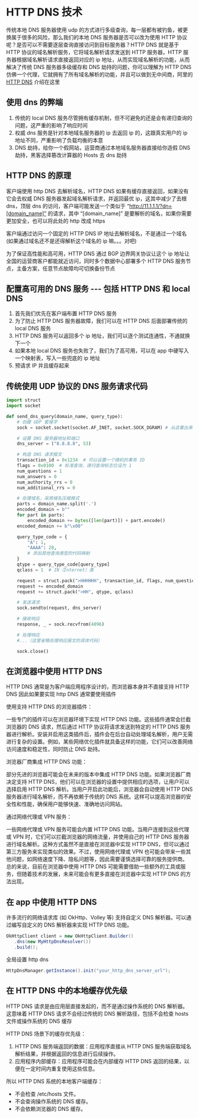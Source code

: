 <!--
 * @Author: shgopher shgopher@gmail.com
 * @Date: 2024-09-15 16:49:22
 * @LastEditors: shgopher shgopher@gmail.com
 * @LastEditTime: 2024-10-15 23:28:59
 * @FilePath: /luban/系统设计基础/网络在系统设计中的作用/HTTPDNS/README.md
 * @Description: 
 * 
 * Copyright (c) 2024 by shgopher, All Rights Reserved. 
-->
# HTTP DNS 技术
传统本地 DNS 服务器使用 udp 的方式进行多级查询，每一层都有被钓鱼，被更换属于很多的风险，那么我们的本地 DNS 服务器是否可以改为使用 HTTP 协议呢？是否可以不需要逐层查询直接访问到目标服务器？HTTP DNS 就是基于 HTTP 协议的域名解析服务，它将域名解析请求发送到 HTTP 服务器，HTTP 服务器根据域名解析请求直接返回对应的 ip 地址，从而实现域名解析的功能，从而解决了传统 DNS 服务器多级缓存和 DNS 劫持的问题，你可以理解为 HTTP DNS 仿佛一个代理，它就拥有了所有域名解析的功能，并且可以做到无中间商，阿里的 [HTTP DNS](https://www.alibabacloud.com/help/zh/dns/what-is-alibaba-cloud-public-dns) 介绍在这里
## 使用 dns 的弊端
1. 传统的 local DNS 服务尽管拥有缓存机制，但不可避免的还是会有递归查询的问题，这严重的影响了响应时间
2. 权威 dns 服务是针对本地域名服务器的 ip 去返回 ip 的，这跟真实用户的 ip 地址不同，严重影响了负载均衡的本意
3. DNS 劫持，给你一个假网站，运营商通过本地域名服务器直接给你造假 DNS 劫持，黑客选择篡改计算器的 Hosts 去 dns 劫持
## HTTP DNS 的原理
客户端使用 http DNS 去解析域名，HTTP DNS 如果有缓存直接返回，如果没有它会去权威 DNS 服务器发起域名解析请求，并返回最优 ip，这其中减少了去根 dns，顶层 dns 的访问，客户端可能发送一个类似于 “http://11.1.1.1/?dn=[domain_name]” 的请求，其中 “[domain_name]” 是要解析的域名，如果你需要更加安全，也可以将此处的 http 改成 https

客户端通过访问一个固定的 HTTP DNS IP 地址去解析域名，不是通过一个域名 (如果通过域名还不是还得解析这个域名的 ip 嘛。。。对吧)

为了保证高性能和高可用，HTTP DNS 通过 BGP 边界网关协议让这个 ip 地址让全国的运营商客户都能就近访问，同时多个数据中心部署多个 HTTP DNS 服务节点，主备方案，任意节点故障均可切换备份节点
## 配置高可用的 DNS 服务 --- 包括 HTTP DNS 和 local DNS

1. 首先我们优先在客户端布置 HTTP DNS 服务
2. 为了防止 HTTP DNS 服务器故障，我们可以在 HTTP DNS 后面部署传统的 local DNS 服务
3. HTTP DNS 服务可以返回多个 ip 地址，我们可以逐个测试连通性，不通就换下一个
4. 如果本地 local DNS 服务也失败了，我们为了高可用，可以在 app 中硬写入一个映射表，写入一些兜底的 ip 地址
5. 预请求 IP 并且缓存起来
## 传统使用 UDP 协议的 DNS 服务请求代码

```py
import struct
import socket

def send_dns_query(domain_name, query_type):
    # 创建 UDP 套接字
    sock = socket.socket(socket.AF_INET, socket.SOCK_DGRAM) # 从这看出来 使用的是 UDP 的传输协议

    # 设置 DNS 服务器地址和端口
    dns_server = ("8.8.8.8", 53)

    # 构造 DNS 请求报文
    transaction_id = 0x1234  # 可以设置一个随机的事务 ID
    flags = 0x0100  # 标准查询，递归查询标志位设为 1
    num_questions = 1
    num_answers = 0
    num_authority_rrs = 0
    num_additional_rrs = 0

    # 处理域名，采用域名压缩格式
    parts = domain_name.split('.')
    encoded_domain = b""
    for part in parts:
        encoded_domain += bytes([len(part)]) + part.encode()
    encoded_domain += b"\x00"

    query_type_code = {
        "A": 1,
        "AAAA": 28,
        # 添加其他查询类型的代码映射
    }
    qtype = query_type_code[query_type]
    qclass = 1  # IN（Internet）类

    request = struct.pack(">HHHHHH", transaction_id, flags, num_questions, num_answers, num_authority_rrs, num_additional_rrs)
    request += encoded_domain
    request += struct.pack(">HH", qtype, qclass)

    # 发送请求
    sock.sendto(request, dns_server)

    # 接收响应
    response, _ = sock.recvfrom(4096)

    # 处理响应
    #...（这里省略处理响应报文的具体代码）

    sock.close()
```
## 在浏览器中使用 HTTP DNS

HTTP DNS 通常是为客户端应用程序设计的，而浏览器本身并不直接支持 HTTP DNS
因此如果要实现 http DNS 通常要使用插件

使用支持 HTTP DNS 的浏览器插件：

一些专门的插件可以在浏览器环境下实现 HTTP DNS 功能。这些插件通常会拦截浏览器的 DNS 请求，然后通过 HTTP 协议将请求发送到特定的 HTTP DNS 服务器进行解析。安装并启用这类插件后，插件会在后台自动处理域名解析，用户无需进行复杂的设置。例如，某些网络优化插件就具备这样的功能，它们可以改善网络访问速度和稳定性，同时防止 DNS 劫持。

浏览器厂商集成 HTTP DNS 功能：

部分先进的浏览器可能会在未来的版本中集成 HTTP DNS 功能。如果浏览器厂商决定支持 HTTP DNS，他们可以在浏览器的设置中提供相应的选项，让用户可以选择启用 HTTP DNS 解析。当用户开启此功能后，浏览器会自动使用 HTTP DNS 服务器进行域名解析，而不再依赖于传统的 DNS 系统。这样可以提高浏览器的安全性和性能，确保用户能够快速、准确地访问网站。

通过网络代理或 VPN 服务：

一些网络代理或 VPN 服务可能会内置 HTTP DNS 功能。当用户连接到这些代理或 VPN 时，它们可以拦截浏览器的网络流量，并使用自己的 HTTP DNS 服务器进行域名解析。这种方式虽然不是直接在浏览器中实现 HTTP DNS，但可以通过第三方服务来实现类似的效果。不过，使用网络代理或 VPN 也可能会带来一些其他问题，如网络速度下降、隐私问题等，因此需要谨慎选择可靠的服务提供商。
总的来说，目前在浏览器中使用 HTTP DNS 可能需要借助一些额外的工具或服务，但随着技术的发展，未来可能会有更多直接在浏览器中实现 HTTP DNS 的方法出现。
## 在 app 中使用 HTTP DNS
许多流行的网络请求库 (如 OkHttp、Volley 等) 支持自定义 DNS 解析器。可以通过编写自定义的 DNS 解析器来实现 HTTP DNS 功能。

```java
OkHttpClient client = new OkHttpClient.Builder()
   .dns(new MyHttpDnsResolver())
   .build();
```
全局设置 http dns
```java
HttpDnsManager.getInstance().init("your_http_dns_server_url");
```
## 在 HTTP DNS 中的本地缓存优先级

HTTP DNS 请求是由应用层直接发起的，而不是通过操作系统的 DNS 解析器。这意味着 HTTP DNS 请求不会经过传统的 DNS 解析路径，包括不会检查 hosts 文件或操作系统的 DNS 缓存

HTTP DNS 场景下的缓存优先级：

1. HTTP DNS 服务端返回的数据：应用程序直接从 HTTP DNS 服务端获取域名解析结果，并根据返回的信息进行后续操作。
2. 应用程序内部缓存：应用程序可能会在内部缓存 HTTP DNS 返回的结果，以便在一定时间内重复使用这些信息。

所以 HTTP DNS 系统的本地客户端缓存：

- 不会检查 /etc/hosts 文件。
- 不会查询操作系统的 DNS 缓存。
- 不会依赖浏览器的 DNS 缓存。
